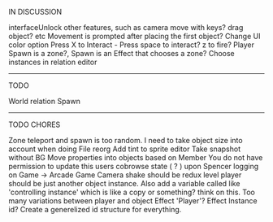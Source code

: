 IN DISCUSSION

interfaceUnlock other features, such as camera move with keys? drag object? etc
Movement is prompted after placing the first object?
Change UI color option
Press X to Interact - Press space to interact? z to fire?
Player Spawn is a zone?, Spawn is an Effect that chooses a zone?
Choose instances in relation editor

---
TODO

World relation
Spawn

---
TODO CHORES

Zone teleport and spawn is too random. I need to take object size into account when doing
File reorg
Add tint to sprite editor
Take snapshot without BG
Move properties into objects based on Member
You do not have permission to update this users cobrowse state ( ? ) upon Spencer logging on 
Game -> Arcade Game
Camera shake should be redux level
player should be just another object instance. Also add a variable called like 'controlling instance' which is like a copy or something? think on this. Too many variations between player and object
Effect 'Player'? Effect Instance id? Create a generelized id structure for everything.
